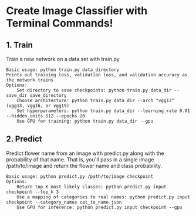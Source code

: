 # Create Image Classifier with Terminal Commands!

## 1. Train

Train a new network on a data set with train.py

    Basic usage: python train.py data_directory
    Prints out training loss, validation loss, and validation accuracy as the network trains
    Options:
        Set directory to save checkpoints: python train.py data_dir --save_dir save_directory
        Choose architecture: python train.py data_dir --arch "vgg13"(vgg13, vgg16, or vgg19)
        Set hyperparameters: python train.py data_dir --learning_rate 0.01 --hidden_units 512 --epochs 20
        Use GPU for training: python train.py data_dir --gpu

## 2. Predict

Predict flower name from an image with predict.py along with the probability of that name. That is, you'll pass in a single image /path/to/image and return the flower name and class probability.

    Basic usage: python predict.py /path/to/image checkpoint
    Options:
        Return top K most likely classes: python predict.py input checkpoint --top_k 3
        Use a mapping of categories to real names: python predict.py input checkpoint --category_names cat_to_name.json
        Use GPU for inference: python predict.py input checkpoint --gpu
